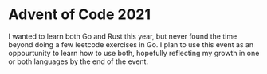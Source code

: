 # Advent of Code 2021

I wanted to learn both Go and Rust this year, but never found the time beyond doing a few leetcode exercises in Go. I plan to use this event as an oppourtunity to learn how to use both, hopefully reflecting my growth in one or both languages by the end of the event.